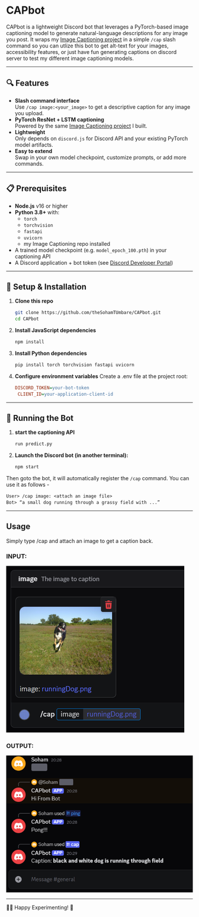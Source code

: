 # CAPbot

CAPbot is a lightweight Discord bot that leverages a PyTorch-based image captioning model to generate natural-language descriptions for any image you post. It wraps my [Image Captioning project](https://github.com/theSohamTUmbare/Image-Captioning-in-Pytorch) in a simple `/cap` slash command so you can utlize this bot to get alt-text for your images, accessibility features, or just have fun generating captions on discord server to test my different image captioning models.

---

## 🔍 Features

- **Slash command interface**  
  Use `/cap image:<your_image>` to get a descriptive caption for any image you upload.
- **PyTorch ResNet + LSTM captioning**  
  Powered by the same [Image Captioning project](https://github.com/theSohamTUmbare/Image-Captioning-in-Pytorch) I built.
- **Lightweight**  
  Only depends on `discord.js` for Discord API and your existing PyTorch model artifacts.
- **Easy to extend**  
  Swap in your own model checkpoint, customize prompts, or add more commands.

---

## 📋 Prerequisites

- **Node.js** v16 or higher  
- **Python 3.8+** with:
  - `torch`
  - `torchvision`
  - `fastapi`
  - `uvicorn`
  - my Image Captioning repo installed 
- A trained model checkpoint (e.g. `model_epoch_100.pth`) in your captioning API
- A Discord application + bot token (see [Discord Developer Portal](https://discord.com/developers/applications))

---

## 🚀 Setup & Installation

1. **Clone this repo**  
   ```bash
   git clone https://github.com/theSohamTUmbare/CAPbot.git
   cd CAPbot
2. **Install JavaScript dependencies**
   ```bash
   npm install
3. **Install Python dependencies**
   ```bash
   pip install torch torchvision fastapi uvicorn
4. **Configure environment variables**
   Create a .env file at the project root:
   ```ini
   DISCORD_TOKEN=your-bot-token
    CLIENT_ID=your-application-client-id

---

## 🏃 Running the Bot

1. **start the captioning API**
   ```bash
   run predict.py
2. **Launch the Discord bot (in another terminal):**
   ```bash
   npm start
Then goto the bot, it will automatically register the `/cap` command. You can use it as follows - 
  ```txt
  User> /cap image: <attach an image file>
  Bot> “a small dog running through a grassy field with ...”
  ```
---

## Usage
Simply type /cap and attach an image to get a caption back.
### INPUT: 
![input](results/input.png) 
### OUTPUT: 
![output](results/output.png)

---
🧑‍💻 Happy Experimenting! 🔬


